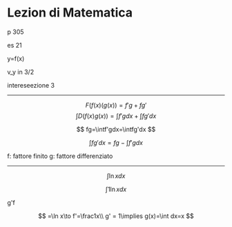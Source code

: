 # Lezion di Matematica

p 305


es 21

y=f(x)

v_y in 3/2

intereseezione 3


---

$$
F(f(x)(g(x))=f'g+fg'
$$
$$
\int D(f(x)g(x))=\int f'gdx+\int fg'dx
$$


$$
fg=\intf'gdx=\intfg'dx
$$

$$
\int fg'dx=fg-\int f'gdx
$$

f: fattore finito
g: fattore differenziato


---


$$
\int \ln xdx
$$

$$
\int1 \ln xdx
$$

g'f


$$
=\ln x\to f'=\frac1x\\
g' = 1\implies g(x)=\int dx=x
$$
<!--stackedit_data:
eyJoaXN0b3J5IjpbLTE2Njg2NDUwNTksMTU3NjA1NjUwOF19
-->